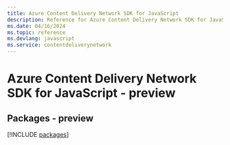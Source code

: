 ```yaml
---
title: Azure Content Delivery Network SDK for JavaScript
description: Reference for Azure Content Delivery Network SDK for JavaScript
ms.date: 04/16/2024
ms.topic: reference
ms.devlang: javascript
ms.service: contentdeliverynetwork
---
```

# Azure Content Delivery Network SDK for JavaScript - preview
## Packages - preview
[!INCLUDE [packages](content-delivery-network-index.md)]